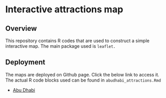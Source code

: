 # Interactive attractions map


## Overview
This repository contains R codes that are used to construct a simple interactive map.
The main package used is `leaflet.`


## Deployment

The maps are deployed on Github page. Click the below link to access it. The actual R code blocks used can be found in `abudhabi_attractions.Rmd` 

- <a href="https://jasonsuk.github.io/attractions_map/abudhabi_attractions.html" target="_blank">Abu Dhabi</a>


